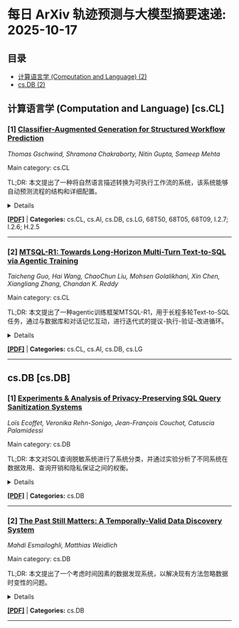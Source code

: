 # 每日 ArXiv 轨迹预测与大模型摘要速递: 2025-10-17

## 目录

- [计算语言学 (Computation and Language) (2)](#cs-cl)
- [cs.DB (2)](#cs-db)

## 计算语言学 (Computation and Language) [cs.CL]
### [1] [Classifier-Augmented Generation for Structured Workflow Prediction](https://arxiv.org/abs/2510.12825)
*Thomas Gschwind, Shramona Chakraborty, Nitin Gupta, Sameep Mehta*

Main category: cs.CL

TL;DR: 本文提出了一种将自然语言描述转换为可执行工作流的系统，该系统能够自动预测流程的结构和详细配置。


<details>
  <summary>Details</summary>
Motivation: 配置ETL工具中的阶段及其属性非常耗时，并且需要深入的工具知识。

Method: 核心是分类器增强生成（CAG）方法，该方法结合了话语分解、分类器和特定于阶段的少量样本提示，以生成准确的阶段预测。

Result: 与强大的单提示和代理基线相比，CAG 提高了准确性和效率，同时显著减少了令牌使用。

Conclusion: 该架构是模块化的、可解释的，并且能够进行端到端的工作流生成，包括强大的验证步骤。据我们所知，这是第一个对自然语言驱动的 ETL 创作的阶段预测、边缘布局和属性生成进行详细评估的系统。

Abstract: 诸如 IBM DataStage 之类的 ETL（提取、转换、加载）工具允许用户以可视方式组装复杂的数据工作流，但是配置阶段及其属性仍然非常耗时，并且需要深入的工具知识。我们提出了一种将自然语言描述转换为可执行工作流的系统，该系统能够自动预测流程的结构和详细配置。其核心在于分类器增强生成（CAG）方法，该方法结合了话语分解、分类器和特定于阶段的少量样本提示，以生成准确的阶段预测。然后，使用边缘预测将这些阶段连接成非线性工作流，并从子话语上下文中推断阶段属性。我们将 CAG 与强大的单提示和代理基线进行比较，结果表明提高了准确性和效率，同时显著减少了令牌使用。我们的架构是模块化的、可解释的，并且能够进行端到端的工作流生成，包括强大的验证步骤。据我们所知，这是第一个对自然语言驱动的 ETL 创作的阶段预测、边缘布局和属性生成进行详细评估的系统。

</details>

[**[PDF]**](https://arxiv.org/pdf/2510.12825) | **Categories:** cs.CL, cs.AI, cs.DB, cs.LG, 68T50, 68T05, 68T09, I.2.7; I.2.6; H.2.5

---

### [2] [MTSQL-R1: Towards Long-Horizon Multi-Turn Text-to-SQL via Agentic Training](https://arxiv.org/abs/2510.12831)
*Taicheng Guo, Hai Wang, ChaoChun Liu, Mohsen Golalikhani, Xin Chen, Xiangliang Zhang, Chandan K. Reddy*

Main category: cs.CL

TL;DR: 本文提出了一种agentic训练框架MTSQL-R1，用于长程多轮Text-to-SQL任务，通过与数据库和对话记忆互动，进行迭代式的提议-执行-验证-改进循环。


<details>
  <summary>Details</summary>
Motivation: 现有系统将多轮Text-to-SQL视为简单的文本翻译任务，缺乏执行、验证和改进，导致输出不可执行或不连贯。

Method: 将多轮Text-to-SQL任务建模为马尔可夫决策过程（MDP），agent与数据库和对话记忆互动，进行迭代式的提议-执行-验证-改进循环。

Result: 在COSQL和SPARC数据集上的实验表明，MTSQL-R1始终优于强大的基线模型。

Conclusion: 环境驱动的验证和记忆引导的改进对于会话语义解析至关重要。

Abstract: 多轮Text-to-SQL旨在将用户的会话话语翻译成可执行的SQL，同时保持对话的连贯性并与目标模式对齐。然而，大多数现有系统仅将此任务视为简单的文本翻译任务，并遵循短视的模式，即每轮生成一个查询，而没有执行、显式验证和改进，这导致输出不可执行或不连贯。我们提出了MTSQL-R1，一个用于长程多轮Text-to-SQL的agentic训练框架。我们将该任务建模为一个马尔可夫决策过程（MDP），其中agent与（i）用于执行反馈的数据库和（ii）用于连贯性验证的持久对话记忆进行交互，执行迭代的提议-执行-验证-改进循环，直到所有检查通过。在COSQL和SPARC上的实验表明，MTSQL-R1始终优于强大的基线，突出了环境驱动的验证和记忆引导的改进对于会话语义解析的重要性。完整的配方（包括代码、训练模型、日志、推理轨迹等）将在内部审查后发布，以促进社区研究。

</details>

[**[PDF]**](https://arxiv.org/pdf/2510.12831) | **Categories:** cs.CL, cs.AI, cs.DB, cs.LG

---


## cs.DB [cs.DB]
### [1] [Experiments \& Analysis of Privacy-Preserving SQL Query Sanitization Systems](https://arxiv.org/abs/2510.13528)
*Loïs Ecoffet, Veronika Rehn-Sonigo, Jean-François Couchot, Catuscia Palamidessi*

Main category: cs.DB

TL;DR: 本文对SQL查询脱敏系统进行了系统分类，并通过实验分析了不同系统在数据效用、查询开销和隐私保证之间的权衡。


<details>
  <summary>Details</summary>
Motivation: 分析型SQL查询在从关系数据库中提取信息的同时，会带来暴露敏感信息的隐私风险。为了降低这些风险，已经开发了许多查询脱敏系统，但这些系统在设计上存在根本差异，使得研究人员和从业人员难以选择。

Method: 本文基于隐私模型（如k-匿名或差分隐私）、受保护的隐私单元（元组级或用户级）以及软件架构（基于代理或集成）等定性标准，对最新的SQL脱敏系统进行了系统分类。此外，本文还对领先的系统进行了定量分析，实证测量了各种分析查询中数据效用、查询执行开销和隐私保证之间的权衡。

Result: 本文通过实验分析，量化展示了现有SQL脱敏系统在数据效用、查询执行开销和隐私保证之间的具体权衡关系。

Conclusion: 本文旨在通过结构化的概述和性能评估，阐明当前隐私保护数据库技术的能力和局限性。

Abstract: 分析型SQL查询对于从关系数据库中提取洞察至关重要，但同时也带来了显著的隐私风险，因为它们可能会暴露敏感信息。为了缓解这些风险，已经开发了许多查询脱敏系统，这些系统采用了不同的方法，为研究人员和从业人员创造了一个复杂的局面。这些系统在设计上存在根本差异，包括底层隐私模型（如k-匿名或差分隐私）；受保护的隐私单元（元组级或用户级）；以及软件架构（可以是基于代理的或集成的）。本文基于这些定性标准以及它们支持的查询范围，对最先进的SQL脱敏系统进行了系统分类。此外，我们还对领先的系统进行了定量分析，实证测量了各种分析查询中数据效用、查询执行开销和隐私保证之间的权衡。这项工作提供了一个结构化的概述和性能评估，旨在阐明当前隐私保护数据库技术的能力和局限性。

</details>

[**[PDF]**](https://arxiv.org/pdf/2510.13528) | **Categories:** cs.DB

---

### [2] [The Past Still Matters: A Temporally-Valid Data Discovery System](https://arxiv.org/abs/2510.13662)
*Mahdi Esmailoghli, Matthias Weidlich*

Main category: cs.DB

TL;DR: 本文提出了一个考虑时间因素的数据发现系统，以解决现有方法忽略数据时变性的问题。


<details>
  <summary>Details</summary>
Motivation: 现有数据发现方法忽略了时间维度，尤其是在缺少显式日期/时间元数据时。

Method: 定义了时间有效的数据发现问题，并提出需要版本发现、时间沿袭推断、变更日志合成和时间感知数据发现等技术。

Result: 提出了一个系统架构来实现这些技术，并总结了研究挑战和机遇。

Conclusion: 为新型数据发现系统奠定了基础，改变了我们与不断发展的数据湖交互的方式。

Abstract: 在过去十年中，公共和企业数据湖的激增推动了对数据发现的深入研究，旨在从庞大而复杂的数据集中识别出最相关的数据，以支持各种用户任务。通过开发创新的索引结构、相似性度量和查询基础设施，已经取得了显著进展。尽管取得了这些进展，但一个关键方面仍然被忽视：相关性是随时间变化的。现有的发现方法在很大程度上忽略了这种时间维度，尤其是在缺少显式日期/时间元数据时。为了填补这一空白，我们概述了一个数据发现系统的愿景，该系统结合了数据的时间维度。具体来说，我们定义了时间有效的数据发现问题，并认为解决该问题需要版本发现、时间沿袭推断、变更日志合成和时间感知数据发现等技术。然后，我们提出了一个系统架构来提供这些技术，然后总结了研究挑战和机遇。因此，我们为新型数据发现系统奠定了基础，改变了我们与不断发展的数据湖交互的方式。

</details>

[**[PDF]**](https://arxiv.org/pdf/2510.13662) | **Categories:** cs.DB

---
